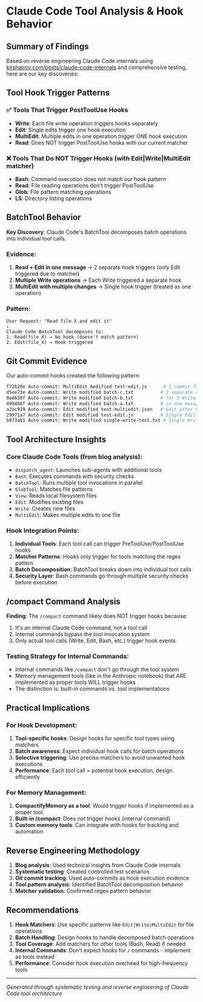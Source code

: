 # Claude Code Tool Analysis & Hook Behavior

## Summary of Findings

Based on reverse engineering Claude Code internals using [kirshatrov.com/posts/claude-code-internals](https://kirshatrov.com/posts/claude-code-internals) and comprehensive testing, here are our key discoveries:

## Tool Hook Trigger Patterns

### ✅ Tools That Trigger PostToolUse Hooks
- **Write**: Each file write operation triggers hooks separately
- **Edit**: Single edits trigger one hook execution  
- **MultiEdit**: Multiple edits in one operation trigger ONE hook execution
- **Read**: Does NOT trigger PostToolUse hooks with our current matcher

### ❌ Tools That Do NOT Trigger Hooks (with Edit|Write|MultiEdit matcher)
- **Bash**: Command execution does not match our hook pattern
- **Read**: File reading operations don't trigger PostToolUse
- **Glob**: File pattern matching operations
- **LS**: Directory listing operations

## BatchTool Behavior

**Key Discovery**: Claude Code's BatchTool decomposes batch operations into individual tool calls.

### Evidence:
1. **Read + Edit in one message** → 2 separate hook triggers (only Edit triggered due to matcher)
2. **Multiple Write operations** → Each Write triggered a separate hook
3. **MultiEdit with multiple changes** → Single hook trigger (treated as one operation)

### Pattern:
```
User Request: "Read file X and edit it"
↓
Claude Code BatchTool decomposes to:
1. Read(file_X) → No hook (doesn't match pattern)  
2. Edit(file_X) → Hook triggered
```

## Git Commit Evidence

Our auto-commit hooks created the following pattern:
```bash
f72b20e Auto-commit: MultiEdit modified test-edit.js      # 1 commit for MultiEdit
d5ee73e Auto-commit: Write modified batch-c.txt          # 3 separate commits
9ed638f Auto-commit: Write modified batch-b.txt          # for 3 Write operations
499466f Auto-commit: Write modified batch-a.txt          # in one message
a2ac919 Auto-commit: Edit modified test-multiedit.json   # Edit after Read
29971a7 Auto-commit: Edit modified test-edit.js          # Single Edit
b073ab1 Auto-commit: Write modified single-write-test.txt # Single Write
```

## Tool Architecture Insights

### Core Claude Code Tools (from blog analysis):
- `dispatch_agent`: Launches sub-agents with additional tools
- `Bash`: Executes commands with security checks  
- `BatchTool`: Runs multiple tool invocations in parallel
- `GlobTool`: Matches file patterns
- `View`: Reads local filesystem files
- `Edit`: Modifies existing files
- `Write`: Creates new files
- `MultiEdit`: Makes multiple edits to one file

### Hook Integration Points:
1. **Individual Tools**: Each tool call can trigger PreToolUse/PostToolUse hooks
2. **Matcher Patterns**: Hooks only trigger for tools matching the regex pattern
3. **Batch Decomposition**: BatchTool breaks down into individual tool calls
4. **Security Layer**: Bash commands go through multiple security checks before execution

## /compact Command Analysis

**Finding**: The `/compact` command likely does NOT trigger hooks because:
1. It's an internal Claude Code command, not a tool call
2. Internal commands bypass the tool invocation system
3. Only actual tool calls (Write, Edit, Bash, etc.) trigger hook events

### Testing Strategy for Internal Commands:
- Internal commands like `/compact` don't go through the tool system
- Memory management tools (like in the Anthropic notebook) that ARE implemented as proper tools WILL trigger hooks
- The distinction is: built-in commands vs. tool implementations

## Practical Implications

### For Hook Development:
1. **Tool-specific hooks**: Design hooks for specific tool types using matchers
2. **Batch awareness**: Expect individual hook calls for batch operations  
3. **Selective triggering**: Use precise matchers to avoid unwanted hook executions
4. **Performance**: Each tool call = potential hook execution, design efficiently

### For Memory Management:
1. **CompactifyMemory as a tool**: Would trigger hooks if implemented as a proper tool
2. **Built-in /compact**: Does not trigger hooks (internal command)
3. **Custom memory tools**: Can integrate with hooks for tracking and automation

## Reverse Engineering Methodology

1. **Blog analysis**: Used technical insights from Claude Code internals
2. **Systematic testing**: Created controlled test scenarios
3. **Git commit tracking**: Used auto-commits as hook execution evidence  
4. **Tool pattern analysis**: Identified BatchTool decomposition behavior
5. **Matcher validation**: Confirmed regex pattern behavior

## Recommendations

1. **Hook Matchers**: Use specific patterns like `Edit|Write|MultiEdit` for file operations
2. **Batch Handling**: Design hooks to handle decomposed batch operations
3. **Tool Coverage**: Add matchers for other tools (Bash, Read) if needed
4. **Internal Commands**: Don't expect hooks for `/` commands - implement as tools instead
5. **Performance**: Consider hook execution overhead for high-frequency tools

---

*Generated through systematic testing and reverse engineering of Claude Code tool architecture*